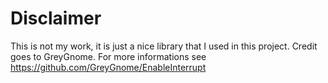 # Disclaimer
This is not my work, it is just a nice library that I used in this project. Credit goes to GreyGnome.
For more informations see https://github.com/GreyGnome/EnableInterrupt
